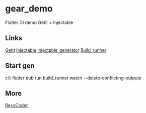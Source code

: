 # gear_demo

Flutter DI demo
GetIt + Injectable 

## Links

 [GetIt](https://pub.dev/packages/get_it)
 [Injectable](https://pub.dev/packages/injectable)
 [Injectable_generator](https://pub.dev/packages/injectable_generator)
 [Build_runner](https://pub.dev/packages/build_runner)

 ## Start gen

 cli: flutter pub run build_runner watch --delete-conflicting-outputs

 ## More

 [ResoCoder](https://resocoder.com/2020/02/04/injectable-flutter-dart-equivalent-to-dagger-angular-dependency-injection/)



